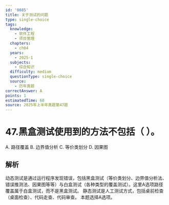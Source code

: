 ```yaml
---
id: '0085'
title: 关于测试的问题
type: single-choice
tags:
  knowledge:
    - 软件工程
    - 项目管理
  chapters:
    - ch04
  years:
    - 2025-1
  subjects:
    - 综合知识
  difficulty: medium
  questionType: single-choice
  source:
    - 历年真题
correctAnswer: A
points: 1
estimatedTime: 60
source: 2025年上半年真题第47题
---
```

# 47.黑盒测试使用到的方法不包括（ ）。

A. 路径覆盖
B. 边界值分析
C. 等价类划分
D. 因果图

## 解析

动态测试是通过运行程序发现错误，包括黑盒测试（等价类划分、边界值分析法、错误推测法、因果图等等）与白盒测试（各种类型的覆盖测试）。这里A选项路径覆盖属于白盒测试，而不是黑盒测试。
静态测试是人工测试方式，包括桌前检查（桌面检查）、代码走查、代码审查。
本题选择A选项。
